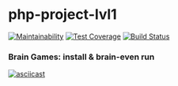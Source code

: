 # php-project-lvl1

[![Maintainability](https://api.codeclimate.com/v1/badges/c79ae8c399669fbbd367/maintainability)](https://codeclimate.com/github/Dvengroff/php-project-lvl1/maintainability)
[![Test Coverage](https://api.codeclimate.com/v1/badges/c79ae8c399669fbbd367/test_coverage)](https://codeclimate.com/github/Dvengroff/php-project-lvl1/test_coverage)
[![Build Status](https://travis-ci.org/Dvengroff/php-project-lvl1.svg?branch=master)](https://travis-ci.org/Dvengroff/php-project-lvl1)

### Brain Games: install & brain-even run

[![asciicast](https://asciinema.org/a/buwn7kBgvRuVo0XL1ylQDHwrO.svg)](https://asciinema.org/a/buwn7kBgvRuVo0XL1ylQDHwrO)
